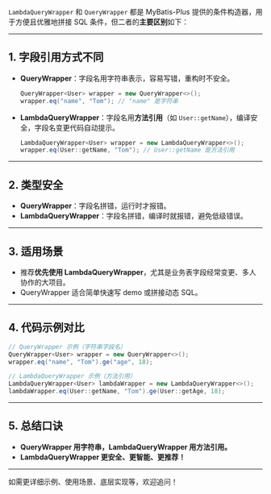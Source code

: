 `LambdaQueryWrapper` 和 `QueryWrapper` 都是 MyBatis-Plus 提供的条件构造器，用于方便且优雅地拼接 SQL 条件，但二者的**主要区别**如下：

---

## 1. 字段引用方式不同

- **QueryWrapper**：字段名用字符串表示，容易写错，重构时不安全。
  ```java
  QueryWrapper<User> wrapper = new QueryWrapper<>();
  wrapper.eq("name", "Tom"); // "name" 是字符串
  ```

- **LambdaQueryWrapper**：字段名用**方法引用**（如 `User::getName`），编译安全，字段名变更代码自动提示。
  ```java
  LambdaQueryWrapper<User> wrapper = new LambdaQueryWrapper<>();
  wrapper.eq(User::getName, "Tom"); // User::getName 是方法引用
  ```

---

## 2. 类型安全

- **QueryWrapper**：字段名拼错，运行时才报错。
- **LambdaQueryWrapper**：字段名拼错，编译时就报错，避免低级错误。

---

## 3. 适用场景

- 推荐**优先使用 LambdaQueryWrapper**，尤其是业务表字段经常变更、多人协作的大项目。
- QueryWrapper 适合简单快速写 demo 或拼接动态 SQL。

---

## 4. 代码示例对比

```java
// QueryWrapper 示例（字符串字段名）
QueryWrapper<User> wrapper = new QueryWrapper<>();
wrapper.eq("name", "Tom").ge("age", 18);

// LambdaQueryWrapper 示例（方法引用）
LambdaQueryWrapper<User> lambdaWrapper = new LambdaQueryWrapper<>();
lambdaWrapper.eq(User::getName, "Tom").ge(User::getAge, 18);
```

---

## 5. 总结口诀

- **QueryWrapper 用字符串，LambdaQueryWrapper 用方法引用。**
- **LambdaQueryWrapper 更安全、更智能、更推荐！**

---

如需更详细示例、使用场景、底层实现等，欢迎追问！